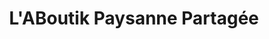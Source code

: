 ---
title: "L'ABoutik Paysanne Partagée"
url: /quiberon/laboutik-paysanne-partagee/
shop: légumes
---
